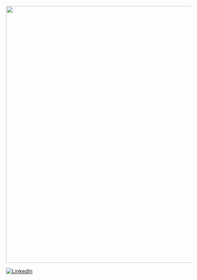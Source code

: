 <img width="700px" heigth="700px" src="https://cdn.discordapp.com/attachments/733520580355293286/1106021495462953052/giphy.gif" />

[![LinkedIn](https://img.shields.io/badge/LinkedIn-0077B5?style=for-the-badge&logo=linkedin&logoColor=white)](https://www.linkedin.com/in/vieira-rp/)
